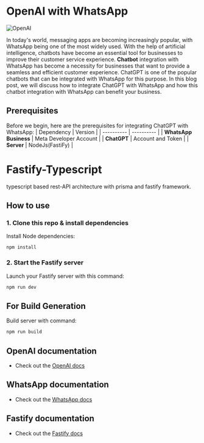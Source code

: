 # OpenAI with WhatsApp

![OpenAI](https://appmaster.io/api/_files/URQWqPJkzqvi98To3QGKnG/download/)

In today's world, messaging apps are becoming increasingly popular, with WhatsApp being one of the most widely used. With the help of artificial intelligence, chatbots have become an essential tool for businesses to improve their customer service experience. **Chatbot** integration with WhatsApp has become a necessity for businesses that want to provide a seamless and efficient customer experience. ChatGPT is one of the popular chatbots that can be integrated with WhatsApp for this purpose. In this blog post, we will discuss how to integrate ChatGPT with WhatsApp and how this chatbot integration with WhatsApp can benefit your business.

## Prerequisites

Before we begin, here are the prerequisites for integrating ChatGPT with WhatsApp:
| Dependency | Version    |
| ---------- | ---------- |
| **WhatsApp Business** | Meta Developer Account |
| **ChatGPT** | Account and Token |
| **Server** | NodeJs(FastiFy) |

# Fastify-Typescript
typescript based rest-API architecture with prisma and fastify framework.

## How to use

### 1. Clone this repo & install dependencies

Install Node dependencies:

`npm install`

### 2. Start the Fastify server

Launch your Fastify server with this command:

```sh
npm run dev
```

## For Build Generation

Build server with command: 

```sh
npm run build
```
## OpenAI documentation
- Check out the [OpenAI docs](https://platform.openai.com/docs/api-reference)

## WhatsApp documentation
- Check out the [WhatsApp docs](https://developers.facebook.com/docs/whatsapp/cloud-api/guides/set-up-webhooks)

## Fastify documentation
- Check out the [Fastify docs](https://www.fastify.io/docs/latest/)

